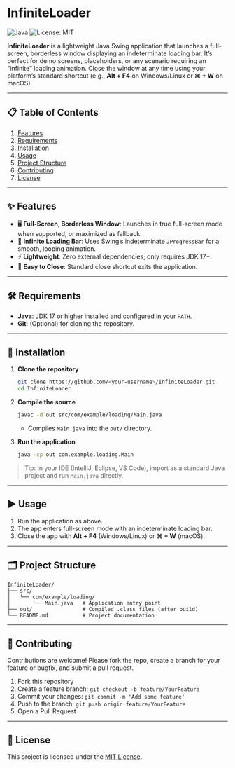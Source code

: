 # InfiniteLoader

![Java](https://img.shields.io/badge/Java-17+-blue.svg) ![License: MIT](https://img.shields.io/badge/License-MIT-green.svg)

**InfiniteLoader** is a lightweight Java Swing application that launches a full-screen, borderless window displaying an indeterminate loading bar. It’s perfect for demo screens, placeholders, or any scenario requiring an “infinite” loading animation. Close the window at any time using your platform’s standard shortcut (e.g., **Alt + F4** on Windows/Linux or **⌘ + W** on macOS).

---

## 📋 Table of Contents

1. [Features](#-features)
2. [Requirements](#-requirements)
3. [Installation](#-installation)
4. [Usage](#-usage)
5. [Project Structure](#-project-structure)
6. [Contributing](#-contributing)
7. [License](#-license)

---

## ✨ Features

* 🖥️ **Full-Screen, Borderless Window**: Launches in true full-screen mode when supported, or maximized as fallback.
* 🔄 **Infinite Loading Bar**: Uses Swing’s indeterminate `JProgressBar` for a smooth, looping animation.
* ⚡ **Lightweight**: Zero external dependencies; only requires JDK 17+.
* 🔑 **Easy to Close**: Standard close shortcut exits the application.

---

## 🛠️ Requirements

* **Java**: JDK 17 or higher installed and configured in your `PATH`.
* **Git**: (Optional) for cloning the repository.

---

## 🚀 Installation

1. **Clone the repository**

   ```bash
   git clone https://github.com/<your-username>/InfiniteLoader.git
   cd InfiniteLoader
   ```

2. **Compile the source**

   ```bash
   javac -d out src/com/example/loading/Main.java
   ```

   * Compiles `Main.java` into the `out/` directory.

3. **Run the application**

   ```bash
   java -cp out com.example.loading.Main
   ```

> Tip: In your IDE (IntelliJ, Eclipse, VS Code), import as a standard Java project and run `Main.java` directly.

---

## ▶️ Usage

1. Run the application as above.
2. The app enters full-screen mode with an indeterminate loading bar.
3. Close the app with **Alt + F4** (Windows/Linux) or **⌘ + W** (macOS).

---

## 🗂️ Project Structure

```
InfiniteLoader/
├── src/
│   └── com/example/loading/
│       └── Main.java   # Application entry point
├── out/                # Compiled .class files (after build)
└── README.md           # Project documentation
```

---

## 🤝 Contributing

Contributions are welcome! Please fork the repo, create a branch for your feature or bugfix, and submit a pull request.

1. Fork this repository
2. Create a feature branch: `git checkout -b feature/YourFeature`
3. Commit your changes: `git commit -m 'Add some feature'`
4. Push to the branch: `git push origin feature/YourFeature`
5. Open a Pull Request

---

## 📄 License

This project is licensed under the [MIT License](LICENSE).
